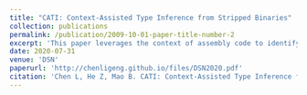 ```yaml
---
title: "CATI: Context-Assisted Type Inference from Stripped Binaries"
collection: publications
permalink: /publication/2009-10-01-paper-title-number-2
excerpt: 'This paper leverages the context of assembly code to identify and infer the types of variables from stripped binaries, which achieves a high accuracy and beats state-of-art method.'
date: 2020-07-31
venue: 'DSN'
paperurl: 'http://chenligeng.github.io/files/DSN2020.pdf'
citation: 'Chen L, He Z, Mao B. CATI: Context-Assisted Type Inference from Stripped Binaries[C]//2020 50th Annual IEEE/IFIP International Conference on Dependable Systems and Networks (DSN). IEEE, 2020: 88-98.'
---
```

<!-- This paper leverages the context of assembly code to identify and infer the types of variables from stripped binaries, which achieves a high accuracy and beats state-of-art method.


[Download paper here](http://chenligeng.github.io/files/DSN2020.pdf)

Recommended citation: Chen L, He Z, Mao B. CATI: Context-Assisted Type Inference from Stripped Binaries[C]//2020 50th Annual IEEE/IFIP International Conference on Dependable Systems and Networks (DSN). IEEE, 2020: 88-98.-->

